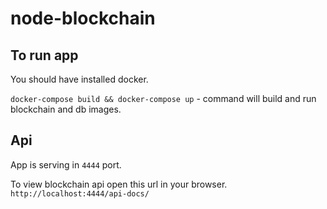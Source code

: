 # node-blockchain

## To run app
You should have installed docker.

`docker-compose build && docker-compose up` - command will build and run blockchain and db images.

## Api
App is serving in `4444` port. 

To view blockchain api open this url in your browser.
```http://localhost:4444/api-docs/```
